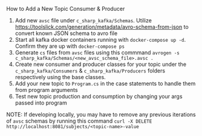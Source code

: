 How to Add a New Topic Consumer & Producer

1. Add new `avsc` file under `c_sharp_kafka/Schemas`. Utilize https://toolslick.com/generation/metadata/avro-schema-from-json to convert known JSON schema to avro file
2. Start all kafka docker containers running with `docker-compose up -d`. Confirm they are up with `docker-compose ps`
3. Generate `cs` files from `avsc` files using this commmand `avrogen -s c_sharp_kafka/Schemas/<new_avsc_schema_file>.avsc .`
4. Create new consumer and producer classes for your topic under the `c_sharp_kafka/Consumers` & `c_sharp_kafka/Producers` folders respectively using the base classes.
5. Add your new topic to `Program.cs` in the case statements to handle them from program arguments
6. Test new topic production and consumption by changing your args passed into program

NOTE: If developing locally, you may have to remove any previous iterations of `avsc` schemas by running this command `curl -X DELETE http://localhost:8081/subjects/<topic-name>-value`
